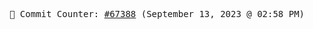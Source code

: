 <p align="center">
    <samp>
        📮 Commit Counter: <a href="https://github.com/Javascript-void0/Javascript-void0/commits/main">#67388</a> (September 13, 2023 @ 02:58 PM)
    </samp>
</p>